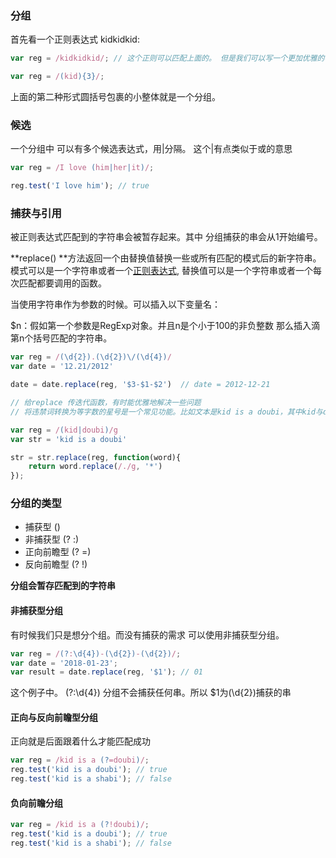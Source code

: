 ### 分组

首先看一个正则表达式 kidkidkid:

```javascript
var reg = /kidkidkid/; // 这个正则可以匹配上面的。 但是我们可以写一个更加优雅的写法

var reg = /(kid){3}/; 
```

上面的第二种形式圆括号包裹的小整体就是一个分组。



### 候选

一个分组中 可以有多个候选表达式，用|分隔。 这个|有点类似于或的意思

```javascript
var reg = /I love (him|her|it)/;

reg.test('I love him'); // true
```



### 捕获与引用

被正则表达式匹配到的字符串会被暂存起来。其中 分组捕获的串会从1开始编号。

**replace() **方法返回一个由替换值替换一些或所有匹配的模式后的新字符串。模式可以是一个字符串或者一个[正则表达式](https://developer.mozilla.org/zh-CN/docs/Web/JavaScript/Reference/RegExp), 替换值可以是一个字符串或者一个每次匹配都要调用的函数。

当使用字符串作为参数的时候。可以插入以下变量名：

$n：假如第一个参数是RegExp对象。并且n是个小于100的非负整数 那么插入滴第n个括号匹配的字符串。

```javascript
var reg = /(\d{2}).(\d{2})\/(\d{4})/
var date = '12.21/2012'

date = date.replace(reg, '$3-$1-$2')  // date = 2012-12-21

// 给replace 传迭代函数，有时能优雅地解决一些问题
// 将违禁词转换为等字数的星号是一个常见功能。比如文本是kid is a doubi，其中kid与doubi是违禁词，那么转换后应该为*** is a *****。我们可以这么写：

var reg = /(kid|doubi)/g
var str = 'kid is a doubi'

str = str.replace(reg, function(word){
    return word.replace(/./g, '*')
});
```



### 分组的类型

* 捕获型 			()
* 非捕获型                 (? :)
* 正向前瞻型             (? =)
* 反向前瞻型             (? !)



**分组会暂存匹配到的字符串** 

#### 非捕获型分组

有时候我们只是想分个组。而没有捕获的需求 可以使用非捕获型分组。

```javascript
var reg = /(?:\d{4})-(\d{2})-(\d{2})/;
var date = '2018-01-23';
var result = date.replace(reg, '$1'); // 01
```

这个例子中。 (?:\d{4}) 分组不会捕获任何串。所以 $1为(\d{2})捕获的串



#### 正向与反向前瞻型分组

正向就是后面跟着什么才能匹配成功

```javascript
var reg = /kid is a (?=doubi)/;
reg.test('kid is a doubi'); // true
reg.test('kid is a shabi'); // false
```



#### 负向前瞻分组

```javascript
var reg = /kid is a (?!doubi)/;
reg.test('kid is a doubi'); // true
reg.test('kid is a shabi'); // false
```

